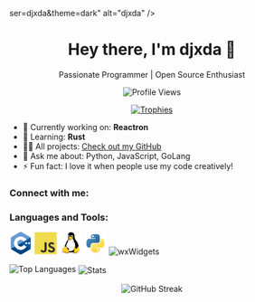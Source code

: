 ser=djxda&theme=dark" alt="djxda" /></p>
<h1 align="center">Hey there, I'm djxda 👋</h1>
<p align="center">Passionate Programmer | Open Source Enthusiast</p>

<p align="center"><img src="https://komarev.com/ghpvc/?username=djxda&label=Profile%20views&color=blueviolet&style=flat-square" alt="Profile Views"></p>

<p align="center">
  <a href="https://github.com/djxda">
    <img src="https://github-profile-trophy.vercel.app/?username=djxda&theme=nord&margin-w=15&margin-h=15&column=7" alt="Trophies">
  </a>
</p>

- 🔭 Currently working on: **Reactron**
- 🌱 Learning: **Rust**
- 👨‍💻 All projects: [Check out my GitHub](https://github.com/djxda)
- 💬 Ask me about: Python, JavaScript, GoLang
- ⚡ Fun fact: I love it when people use my code creatively!

<h3 align="left">Connect with me:</h3>
<p align="left">
  <!-- Your social media icons/links can go here -->
</p>

<h3 align="left">Languages and Tools:</h3>
<p align="left">
  <img src="https://raw.githubusercontent.com/devicons/devicon/master/icons/cplusplus/cplusplus-original.svg" alt="C++" width="40" height="40"/>
  <img src="https://raw.githubusercontent.com/devicons/devicon/master/icons/javascript/javascript-original.svg" alt="JavaScript" width="40" height="40"/>
  <img src="https://raw.githubusercontent.com/devicons/devicon/master/icons/linux/linux-original.svg" alt="Linux" width="40" height="40"/>
  <img src="https://raw.githubusercontent.com/devicons/devicon/master/icons/python/python-original.svg" alt="Python" width="40" height="40"/>
  <img src="https://upload.wikimedia.org/wikipedia/commons/b/bb/WxWidgets.svg" alt="wxWidgets" width="40" height="40"/>
</p>

<p align="center">
  <img align="left" src="https://github-readme-stats.vercel.app/api/top-langs?username=djxda&show_icons=true&theme=tokyonight&locale=en&layout=compact" alt="Top Languages">
</p>

<p>&nbsp;<img align="center" src="https://github-readme-stats.vercel.app/api?username=djxda&show_icons=true&theme=synthwave&locale=en" alt="Stats"></p>

<p align="center">
  <img align="center" src="https://github-readme-streak-stats.herokuapp.com/?user=djxda&theme=dark" alt="GitHub Streak">
</p>
